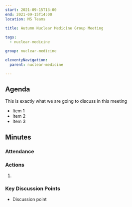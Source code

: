 ```yaml
---
start: 2021-09-15T13:00
end: 2021-09-15T14:00
location: MS Teams
 
title: Autumn Nuclear Medicine Group Meeting

tags:
  - nuclear-medicine

group: nuclear-medicine

eleventyNavigation:
  parent: nuclear-medicine

---
```


## Agenda

This is exactly what we are going to discuss in this meeting

* Item 1
* Item 2
* Item 3

## Minutes

### Attendance

    
### Actions

1. 
    
### Key Discussion Points

* Discussion point
